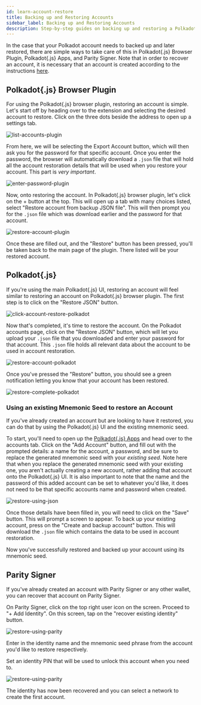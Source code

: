 ```yaml
---
id: learn-account-restore
title: Backing up and Restoring Accounts
sidebar_label: Backing up and Restoring Accounts
description: Step-by-step guides on backing up and restoring a Polkadot account.
---
```


In the case that your Polkadot account needs to backed up and later restored, there are simple ways
to take care of this in Polkadot{.js} Browser Plugin, Polkadot{.js} Apps, and Parity Signer. Note
that in order to recover an account, it is necessary that an account is created according to the
instructions [here](learn-account-generation).

## Polkadot{.js} Browser Plugin

For using the Polkadot{.js} browser plugin, restoring an account is simple. Let's start off by
heading over to the extension and selecting the desired account to restore. Click on the three dots
beside the address to open up a settings tab.

![list-accounts-plugin](assets/accounts/polkadot.js_list_accounts.png)

From here, we will be selecting the Export Account button, which will then ask you for the password
for that specific account. Once you enter the password, the browser will automatically download a
`.json` file that will hold all the account restoration details that will be used when you restore
your account. This part is _very important_.

![enter-password-plugin](assets/accounts/polkadot.js_enter_password.png)

Now, onto restoring the account. In Polkadot{.js} browser plugin, let's click on the + button at the
top. This will open up a tab with many choices listed, select "Restore account from backup JSON
file". This will then prompt you for the `.json` file which was download earlier and the password
for that account.

![restore-account-plugin](assets/accounts/polkadot.js_restore_account.png)

Once these are filled out, and the "Restore" button has been pressed, you'll be taken back to the
main page of the plugin. There listed will be your restored account.

## Polkadot{.js}

If you're using the main Polkadot{.js} UI, restoring an account will feel similar to restoring an
account on Polkadot{.js} browser plugin. The first step is to click on the "Restore JSON" button.

![click-account-restore-polkadot](assets/accounts/polkadot_click_restore.png)

Now that's completed, it's time to restore the account. On the Polkadot accounts page, click on the
"Restore JSON" button, which will let you upload your `.json` file that you downloaded and enter
your password for that account. This `.json` file holds all relevant data about the account to be
used in account restoration.

![restore-account-polkadot](assets/accounts/polkadot_restore_account.png)

Once you've pressed the "Restore" button, you should see a green notification letting you know that
your account has been restored.

![restore-complete-polkadot](assets/accounts/polkadot_restore_complete.png)

### Using an existing Mnemonic Seed to restore an Account

If you've already created an account but are looking to have it restored, you can do that by using
the Polkadot{.js} UI and the existing mnemonic seed.

To start, you'll need to open up the [Polkadot{.js} Apps](https://polkadot.js.org/apps) and head
over to the accounts tab. Click on the "Add Account" button, and fill out with the prompted details:
a name for the account, a password, and be sure to replace the generated mnemonic seed with your
_existing seed_. Note here that when you replace the generated mnemonic seed with your existing one,
you aren't actually creating a new account, rather adding that account onto the Polkadot{.js} UI. It
is also important to note that the name and the password of this added account can be set to
whatever you'd like, it does not need to be that specific accounts name and password when created.

![restore-using-json](assets/accounts/polkadot-js-existing-json.png)

Once those details have been filled in, you will need to click on the "Save" button. This will
prompt a screen to appear. To back up your existing account, press on the "Create and backup
account" button. This will download the `.json` file which contains the data to be used in account
restoration.

Now you've successfully restored and backed up your account using its mnemonic seed.

## Parity Signer

If you've already created an account with Parity Signer or any other wallet, you can recover that
account on Parity Signer.

On Parity Signer, click on the top right user icon on the screen. Proceed to "+ Add Identity". On
this screen, tap on the "recover existing identity" button.

![restore-using-parity](assets/parity_Signer_restore1.png)

Enter in the identity name and the mnemonic seed phrase from the account you'd like to restore
respectively.

Set an identity PIN that will be used to unlock this account when you need to.

![restore-using-parity](assets/parity_Signer_restore1.png)

The identity has now been recovered and you can select a network to create the first account.
